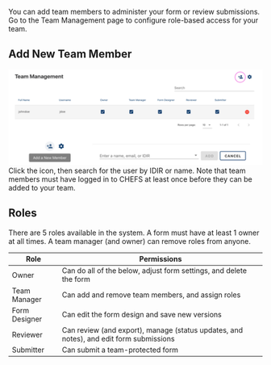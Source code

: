 You can add team members to administer your form or review submissions. Go to the Team Management page to configure role-based access for your team.

## Add New Team Member
![](images/team_mgmt.png) 
Click the icon, then search for the user by IDIR or name. 
Note that team members must have logged in to CHEFS at least once before they can be added to your team.

## Roles
There are 5 roles available in the system. A form must have at least 1 owner at all times.  A team manager (and owner) can remove roles from anyone.

| Role          | Permissions                                       |
| ------------- | ------------------------------------------------- |
| Owner         | Can do all of the below, adjust form settings, and delete the form   |
| Team Manager  | Can add and remove team members, and assign roles |
| Form Designer | Can edit the form design and save new versions    |
| Reviewer      | Can review (and export), manage (status updates, and notes), and edit form submissions            |
| Submitter     | Can submit a team-protected form                  |



